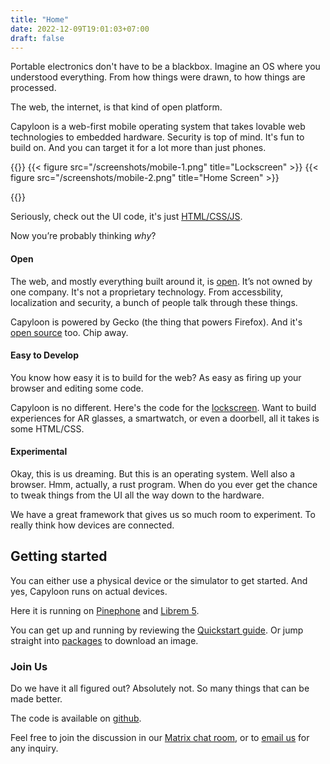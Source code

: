 ```yaml
---
title: "Home"
date: 2022-12-09T19:01:03+07:00
draft: false
---
```


Portable electronics don't have to be a blackbox. Imagine an OS where you understood everything. From how things were drawn, to how things are processed. 

The web, the internet, is that kind of open platform.

Capyloon is a web-first mobile operating system that takes lovable web technologies to embedded hardware. Security is top of mind. It's fun to build on. And you can target it for a lot more than just phones.

{{<imagecontainer>}}
{{< figure src="/screenshots/mobile-1.png" title="Lockscreen" >}}
{{< figure src="/screenshots/mobile-2.png" title="Home Screen" >}}

{{</imagecontainer>}}

Seriously, check out the UI code, it's just [HTML/CSS/JS](https://github.com/capyloon/nutria/tree/main/apps/homescreen). 

Now you’re probably thinking *why*?

#### Open
The web, and mostly everything built around it, is [open](https://www.w3.org/). It’s not owned by one company. It's not a proprietary technology. From accessbility, localization and security, a bunch of people talk through these things.

Capyloon is powered by Gecko (the thing that powers Firefox). And it's [open source](https://github.com/capyloon) too. Chip away.

#### Easy to Develop
You know how easy it is to build for the web? As easy as firing up your browser and editing some code. 

Capyloon is no different. Here's the code for the [lockscreen](https://github.com/capyloon/nutria/tree/main/apps/homescreen). Want to build experiences for AR glasses, a smartwatch, or even a doorbell, all it takes is some HTML/CSS. 

#### Experimental
Okay, this is us dreaming. But this is an operating system. Well also a browser. Hmm, actually, a rust program. When do you ever get the chance to tweak things from the UI all the way down to the hardware.

We have a great framework that gives us so much room to experiment. To really think how devices are connected. 


## Getting started

You can either use a physical device or the simulator to get started. And yes, Capyloon runs on actual devices.

Here it is running on [Pinephone](https://pine64.com/product/pinephone-pro-explorer-edition/) and [Librem 5](https://puri.sm/products/librem-5/).

You can get up and running by reviewing the [Quickstart guide](/quickstart). Or jump straight into [packages](/packages) to download an image.

### Join Us

Do we have it all figured out? Absolutely not. So many things that can be made better.

The code is available on [github](https://github.com/capyloon). 

Feel free to join the discussion in our [Matrix chat room](https://matrix.to/#/#capyloon:matrix.org), or to [email us](mailto:contact@capyloon.org) for any inquiry.
